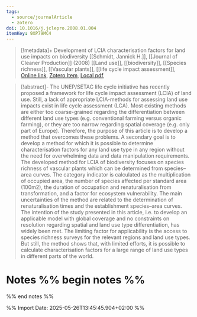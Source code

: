 ```yaml
---
tags:
  - source/journalArticle
  - zotero
doi: 10.1016/j.jclepro.2008.01.004
itemKey: 9XP79MC4
---
```

>[!metadata]+
> Development of LCIA characterisation factors for land use impacts on biodiversity
> [[Schmidt, Jannick H.]], 
> [[Journal of Cleaner Production]] (2008)
> [[Land use]], [[biodiversity]], [[Species richness]], [[Vascular plants]], [[life cycle impact assessment]], 
> [Online link](https://www.sciencedirect.com/science/article/pii/S0959652608000139), [Zotero Item](zotero://select/library/items/9XP79MC4), [Local pdf](file://C:/Users/aburg/Documents/references/zotero/storage/YVVZ8HR6/Schmidt2008_DevelopmentLCIAa.pdf), 

>[!abstract]-
>The UNEP/SETAC life cycle initiative has recently proposed a framework for life cycle impact assessment (LCIA) of land use. Still, a lack of appropriate LCIA-methods for assessing land use impacts exist in life cycle assessment (LCA). Most existing methods are either too coarse-grained regarding the differentiation between different land use types (e.g. conventional farming versus organic farming), or they are too narrow regarding spatial coverage (e.g. only part of Europe). Therefore, the purpose of this article is to develop a method that overcomes these problems. A secondary goal is to develop a method for which it is possible to determine characterisation factors for any land use type in any region without the need for overwhelming data and data manipulation requirements. The developed method for LCIA of biodiversity focuses on species richness of vascular plants which can be determined from species–area curves. The category indicator is calculated as the multiplication of occupied area, the number of species affected per standard area (100m2), the duration of occupation and renaturalisation from transformation, and a factor for ecosystem vulnerability. The main uncertainties of the method are related to the determination of renaturalisation times and the establishment species–area curves. The intention of the study presented in this article, i.e. to develop an applicable model with global coverage and no constraints on resolution regarding spatial and land use type differentiation, has widely been met. The limiting factor for applicability is the access to species richness surveys for the relevant regions and land use types. But still, the method shows that, with limited efforts, it is possible to calculate characterisation factors for a large range of land use types in different parts of the world.

# Notes %% begin notes %% 
%% end notes %%




%% Import Date: 2025-05-26T13:45:45.904+02:00 %%
